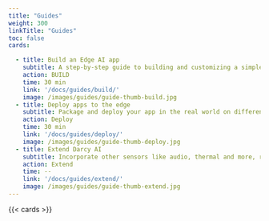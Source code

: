 ```yaml
---
title: "Guides"
weight: 300
linkTitle: "Guides"
toc: false
cards:

  - title: Build an Edge AI app
    subtitle: A step-by-step guide to building and customizing a simple AI app to detect people in the real world.
    action: BUILD
    time: 30 min
    link: '/docs/guides/build/'
    image: /images/guides/guide-thumb-build.jpg
  - title: Deploy apps to the edge
    subtitle: Package and deploy your app in the real world on different edge devices without changing the code.
    action: Deploy
    time: 30 min
    link: '/docs/guides/deploy/'
    image: /images/guides/guide-thumb-deploy.jpg
  - title: Extend Darcy AI
    subtitle: Incorporate other sensors like audio, thermal and more, run your own AI models and push the data anywhere.
    action: Extend
    time: --
    link: '/docs/guides/extend/'
    image: /images/guides/guide-thumb-extend.jpg
---
```

{{< cards >}}